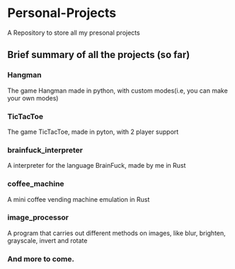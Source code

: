 # Personal-Projects
A Repository to store all my presonal projects

## Brief summary of all the projects (so far)
### Hangman
The game Hangman made in python, with custom modes(i.e, you can make your own modes)

### TicTacToe
The game TicTacToe, made in pyton, with 2 player support

### brainfuck_interpreter
A interpreter for the language BrainFuck, made by me in Rust

### coffee_machine
A mini coffee vending machine emulation in Rust

### image_processor
A program that carries out different methods on images, like blur, brighten, grayscale, invert and rotate

### And more to come.
